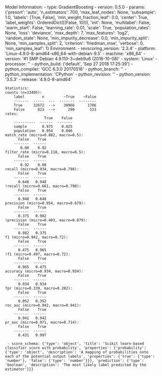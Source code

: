 Model Information:
	 - type: GradientBoosting
	 - version: 0.5.0
	 - params: {'presort': 'auto', 'n_estimators': 700, 'max_leaf_nodes': None, 'subsample': 1.0, 'labels': [True, False], 'min_weight_fraction_leaf': 0.0, 'center': True, 'label_weights': OrderedDict([(False, 10)]), 'init': None, 'multilabel': False, 'warm_start': False, 'learning_rate': 0.01, 'scale': True, 'population_rates': None, 'loss': 'deviance', 'max_depth': 7, 'max_features': 'log2', 'random_state': None, 'min_impurity_decrease': 0.0, 'min_impurity_split': None, 'min_samples_split': 2, 'criterion': 'friedman_mse', 'verbose': 0, 'min_samples_leaf': 1}
	Environment:
	 - revscoring_version: '2.3.4'
	 - platform: 'Linux-4.9.0-8-amd64-x86_64-with-debian-9.5'
	 - machine: 'x86_64'
	 - version: '#1 SMP Debian 4.9.110-3+deb9u6 (2018-10-08)'
	 - system: 'Linux'
	 - processor: ''
	 - python_build: ('default', 'Sep 27 2018 17:25:39')
	 - python_compiler: 'GCC 6.3.0 20170516'
	 - python_branch: ''
	 - python_implementation: 'CPython'
	 - python_revision: ''
	 - python_version: '3.5.3'
	 - release: '4.9.0-8-amd64'
	
	Statistics:
	counts (n=33495):
		label        n         ~True    ~False
		-------  -----  ---  -------  --------
		True     32672  -->    30966      1706
		False      823  -->      290       533
	rates:
		              True    False
		----------  ------  -------
		sample       0.975    0.025
		population   0.954    0.046
	match_rate (micro=0.882, macro=0.5):
		  False    True
		-------  ------
		   0.08    0.92
	filter_rate (micro=0.118, macro=0.5):
		  False    True
		-------  ------
		   0.92    0.08
	recall (micro=0.934, macro=0.798):
		  False    True
		-------  ------
		  0.648   0.948
	!recall (micro=0.661, macro=0.798):
		  False    True
		-------  ------
		  0.948   0.648
	precision (micro=0.954, macro=0.679):
		  False    True
		-------  ------
		  0.375   0.982
	!precision (micro=0.403, macro=0.679):
		  False    True
		-------  ------
		  0.982   0.375
	f1 (micro=0.942, macro=0.72):
		  False    True
		-------  ------
		  0.475   0.965
	!f1 (micro=0.497, macro=0.72):
		  False    True
		-------  ------
		  0.965   0.475
	accuracy (micro=0.934, macro=0.934):
		  False    True
		-------  ------
		  0.934   0.934
	fpr (micro=0.339, macro=0.202):
		  False    True
		-------  ------
		  0.052   0.352
	roc_auc (micro=0.942, macro=0.941):
		  False    True
		-------  ------
		  0.941   0.942
	pr_auc (micro=0.971, macro=0.714):
		  False    True
		-------  ------
		  0.431   0.997
	
	 - score_schema: {'type': 'object', 'title': 'Scikit learn-based classifier score with probability', 'properties': {'probability': {'type': 'object', 'description': 'A mapping of probabilities onto each of the potential output labels', 'properties': {'true': {'type': 'number'}, 'false': {'type': 'number'}}}, 'prediction': {'type': 'boolean', 'description': 'The most likely label predicted by the estimator'}}}

